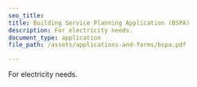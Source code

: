 ```yaml
---
seo_title: 
title: Building Service Planning Application (BSPA)
description: For electricity needs.
document_type: application
file_path: /assets/applications-and-forms/bspa.pdf

---
```

For electricity needs. 
